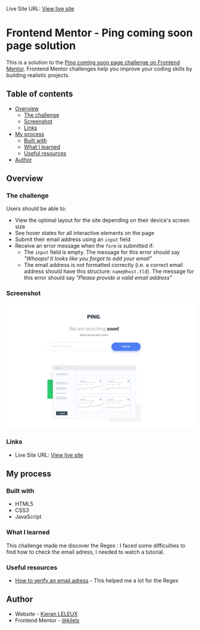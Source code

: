 Live Site URL: [View live site](https://kilelx.github.io/Ping-Coming-Soon/)

# Frontend Mentor - Ping coming soon page solution

This is a solution to the [Ping coming soon page challenge on Frontend Mentor](https://www.frontendmentor.io/challenges/ping-single-column-coming-soon-page-5cadd051fec04111f7b848da). Frontend Mentor challenges help you improve your coding skills by building realistic projects. 


## Table of contents

- [Overview](#overview)
  - [The challenge](#the-challenge)
  - [Screenshot](#screenshot)
  - [Links](#links)
- [My process](#my-process)
  - [Built with](#built-with)
  - [What I learned](#what-i-learned)
  - [Useful resources](#useful-resources)
- [Author](#author)

## Overview

### The challenge

Users should be able to:

- View the optimal layout for the site depending on their device's screen size
- See hover states for all interactive elements on the page
- Submit their email address using an `input` field
- Receive an error message when the `form` is submitted if:
	- The `input` field is empty. The message for this error should say *"Whoops! It looks like you forgot to add your email"*
	- The email address is not formatted correctly (i.e. a correct email address should have this structure: `name@host.tld`). The message for this error should say *"Please provide a valid email address"*

### Screenshot

![](./screenshot.jpg)

### Links

- Live Site URL: [View live site](https://kilelx.github.io/Ping-Coming-Soon/)

## My process

### Built with

- HTML5
- CSS3
- JavaScript 

### What I learned

This challenge made me discover the Regex : I faced some difficulties to find how to check the email adress, I needed to watch a tutorial.

### Useful resources

- [How to verify an email adress](https://docs.microsoft.com/fr-fr/dotnet/standard/base-types/how-to-verify-that-strings-are-in-valid-email-format#:~:text=Pour%20v%C3%A9rifier%20que%20l'adresse,de%20l'adresse%20de%20messagerie.) - This helped me a lot for the Regex

## Author

- Website - [Kieran LELEUX](http://www.kieran-leleux.com)
- Frontend Mentor - [@kilelx](https://www.frontendmentor.io/profile/kilelx)
